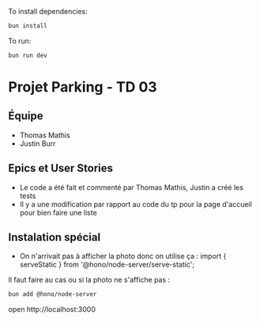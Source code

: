 To install dependencies:
```sh
bun install
```

To run:
```sh
bun run dev
```

# Projet Parking - TD 03

## Équipe
- Thomas Mathis
- Justin Burr

## Epics et User Stories
- Le code a été fait et commenté par Thomas Mathis, Justin a créé les tests
- Il y a une modification par rapport au code du tp pour la page d'accueil pour bien faire une liste 

## Instalation spécial 
- On n'arrivait pas à afficher la photo donc on utilise ça : import { serveStatic } from '@hono/node-server/serve-static'; 

Il faut faire au cas ou si la photo ne s'affiche pas :
```sh
bun add @hono/node-server
 ```



open http://localhost:3000
